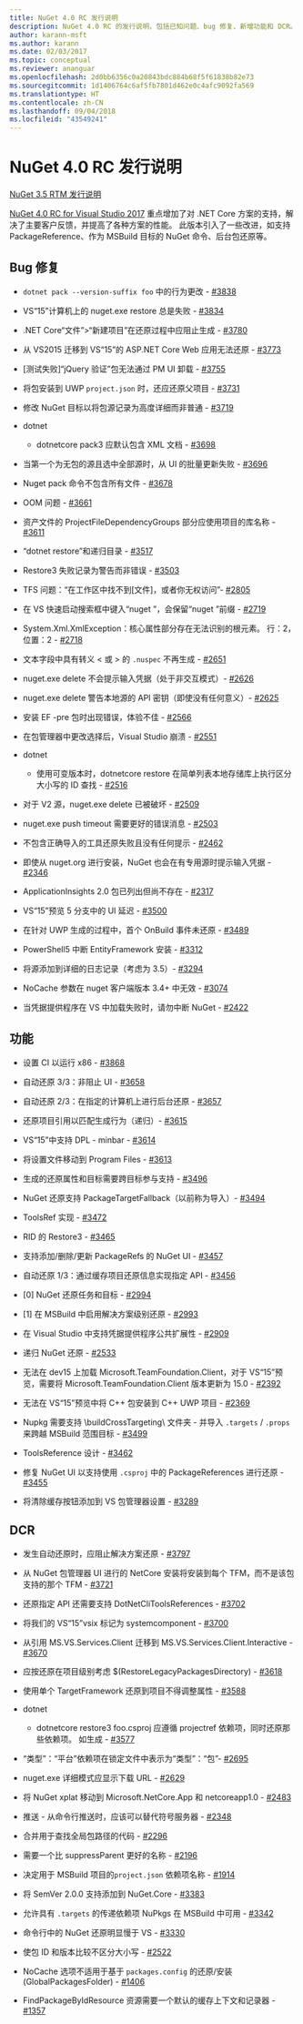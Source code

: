 ```yaml
---
title: NuGet 4.0 RC 发行说明
description: NuGet 4.0 RC 的发行说明，包括已知问题、bug 修复、新增功能和 DCR。
author: karann-msft
ms.author: karann
ms.date: 02/03/2017
ms.topic: conceptual
ms.reviewer: ananguar
ms.openlocfilehash: 2d0bb6356c0a20843bdc884b68f5f61838b82e73
ms.sourcegitcommit: 1d1406764c6af5fb7801d462e0c4afc9092fa569
ms.translationtype: HT
ms.contentlocale: zh-CN
ms.lasthandoff: 09/04/2018
ms.locfileid: "43549241"
---
```

# <a name="nuget-40-rc-release-notes"></a>NuGet 4.0 RC 发行说明

[NuGet 3.5 RTM 发行说明](../release-notes/nuget-3.5-RTM.md)

[NuGet 4.0 RC for Visual Studio 2017](http://blog.nuget.org/20161121/introducing-nuget4.0) 重点增加了对 .NET Core 方案的支持，解决了主要客户反馈，并提高了各种方案的性能。 此版本引入了一些改进，如支持 PackageReference、作为 MSBuild 目标的 NuGet 命令、后台包还原等。

## <a name="bug-fixes"></a>Bug 修复

- `dotnet pack --version-suffix foo` 中的行为更改 - [#3838](https://github.com/NuGet/Home/issues/3838)

- VS“15”计算机上的 nuget.exe restore 总是失败 - [#3834](https://github.com/NuGet/Home/issues/3834)

- .NET Core“文件”>“新建项目”在还原过程中应阻止生成 - [#3780](https://github.com/NuGet/Home/issues/3780)

- 从 VS2015 迁移到 VS“15”的 ASP.NET Core Web 应用无法还原 - [#3773](https://github.com/NuGet/Home/issues/3773)

- [测试失败]“jQuery 验证”包无法通过 PM UI 卸载 - [#3755](https://github.com/NuGet/Home/issues/3755)

- 将包安装到 UWP `project.json` 时，还应还原父项目 - [#3731](https://github.com/NuGet/Home/issues/3731)

- 修改 NuGet 目标以将包源记录为高度详细而非普通 - [#3719](https://github.com/NuGet/Home/issues/3719)

- dotnet
  - dotnetcore pack3 应默认包含 XML 文档 - [#3698](https://github.com/NuGet/Home/issues/3698)

- 当第一个为无包的源且选中全部源时，从 UI 的批量更新失败 - [#3696](https://github.com/NuGet/Home/issues/3696)

- Nuget pack 命令不包含所有文件 - [#3678](https://github.com/NuGet/Home/issues/3678)

- OOM 问题 - [#3661](https://github.com/NuGet/Home/issues/3661)

- 资产文件的 ProjectFileDependencyGroups 部分应使用项目的库名称 - [#3611](https://github.com/NuGet/Home/issues/3611)

- “dotnet restore”和递归目录 - [#3517](https://github.com/NuGet/Home/issues/3517)

- Restore3 失败记录为警告而非错误 - [#3503](https://github.com/NuGet/Home/issues/3503)

- TFS 问题：“在工作区中找不到[文件]，或者你无权访问”- [#2805](https://github.com/NuGet/Home/issues/2805)

- 在 VS 快速启动搜索框中键入“nuget <packagename>”，会保留“nuget ”前缀 - [#2719](https://github.com/NuGet/Home/issues/2719)

- System.Xml.XmlException：核心属性部分存在无法识别的根元素。 行：2，位置：2 - [#2718](https://github.com/NuGet/Home/issues/2718)

- 文本字段中具有转义 &lt; 或 &gt; 的 `.nuspec` 不再生成 - [#2651](https://github.com/NuGet/Home/issues/2651)

- nuget.exe delete 不会提示输入凭据（处于非交互模式）- [#2626](https://github.com/NuGet/Home/issues/2626)

- nuget.exe delete 警告本地源的 API 密钥（即使没有任何意义）- [#2625](https://github.com/NuGet/Home/issues/2625)

- 安装 EF -pre 包时出现错误，体验不佳 - [#2566](https://github.com/NuGet/Home/issues/2566)

- 在包管理器中更改选择后，Visual Studio 崩溃 - [#2551](https://github.com/NuGet/Home/issues/2551)

- dotnet
  - 使用可变版本时，dotnetcore restore 在简单列表本地存储库上执行区分大小写的 ID 查找 - [#2516](https://github.com/NuGet/Home/issues/2516)

- 对于 V2 源，nuget.exe delete 已被破坏 - [#2509](https://github.com/NuGet/Home/issues/2509)

- nuget.exe push timeout 需要更好的错误消息 - [#2503](https://github.com/NuGet/Home/issues/2503)

- 不包含正确导入的工具还原失败且没有任何提示 - [#2462](https://github.com/NuGet/Home/issues/2462)

- 即使从 nuget.org 进行安装，NuGet 也会在有专用源时提示输入凭据 - [#2346](https://github.com/NuGet/Home/issues/2346)

- ApplicationInsights 2.0 包已列出但尚不存在 - [#2317](https://github.com/NuGet/Home/issues/2317)

- VS“15”预览 5 分支中的 UI 延迟 - [#3500](https://github.com/NuGet/Home/issues/3500)

- 在针对 UWP 生成的过程中，首个 OnBuild 事件未还原 - [#3489](https://github.com/NuGet/Home/issues/3489)

- PowerShell5 中断 EntityFramework 安装 - [#3312](https://github.com/NuGet/Home/issues/3312)

- 将源添加到详细的日志记录（考虑为 3.5）- [#3294](https://github.com/NuGet/Home/issues/3294)

- NoCache 参数在 nuget 客户端版本 3.4+ 中无效 - [#3074](https://github.com/NuGet/Home/issues/3074)

- 当凭据提供程序在 VS 中加载失败时，请勿中断 NuGet - [#2422](https://github.com/NuGet/Home/issues/2422)

## <a name="features"></a>功能

- 设置 CI 以运行 x86 - [#3868](https://github.com/NuGet/Home/issues/3868)

- 自动还原 3/3：非阻止 UI - [#3658](https://github.com/NuGet/Home/issues/3658)

- 自动还原 2/3：在指定的计算机上进行后台还原 - [#3657](https://github.com/NuGet/Home/issues/3657)

- 还原项目引用以匹配生成行为（递归）- [#3615](https://github.com/NuGet/Home/issues/3615)

- VS“15”中支持 DPL - minbar - [#3614](https://github.com/NuGet/Home/issues/3614)

- 将设置文件移动到 Program Files - [#3613](https://github.com/NuGet/Home/issues/3613)

- 生成的还原属性和目标需要跨目标参与支持 - [#3496](https://github.com/NuGet/Home/issues/3496)

- NuGet 还原支持 PackageTargetFallback（以前称为导入）- [#3494](https://github.com/NuGet/Home/issues/3494)

- ToolsRef 实现 - [#3472](https://github.com/NuGet/Home/issues/3472)

- RID 的 Restore3 - [#3465](https://github.com/NuGet/Home/issues/3465)

- 支持添加/删除/更新 PackageRefs 的 NuGet UI - [#3457](https://github.com/NuGet/Home/issues/3457)

- 自动还原 1/3：通过缓存项目还原信息实现指定 API - [#3456](https://github.com/NuGet/Home/issues/3456)

- [0] NuGet 还原任务和目标 - [#2994](https://github.com/NuGet/Home/issues/2994)

- [1] 在 MSBuild 中启用解决方案级别还原 - [#2993](https://github.com/NuGet/Home/issues/2993)

- 在 Visual Studio 中支持凭据提供程序公共扩展性 - [#2909](https://github.com/NuGet/Home/issues/2909)

- 递归 NuGet 还原 - [#2533](https://github.com/NuGet/Home/issues/2533)

- 无法在 dev15 上加载 Microsoft.TeamFoundation.Client，对于 VS“15”预览，需要将 Microsoft.TeamFoundation.Client 版本更新为 15.0 - [#2392](https://github.com/NuGet/Home/issues/2392)

- 无法在 VS“15”预览中将 C++ 包安装到 C++ UWP 项目 - [#2369](https://github.com/NuGet/Home/issues/2369)

- Nupkg 需要支持 \buildCrossTargeting\ 文件夹 - 并导入 `.targets` / `.props` 来跨越 MSBuild 范围目标 - [#3499](https://github.com/NuGet/Home/issues/3499)

- ToolsReference 设计 - [#3462](https://github.com/NuGet/Home/issues/3462)

- 修复 NuGet UI 以支持使用 `.csproj` 中的 PackageReferences 进行还原 - [#3455](https://github.com/NuGet/Home/issues/3455)

- 将清除缓存按钮添加到 VS 包管理器设置 - [#3289](https://github.com/NuGet/Home/issues/3289)

## <a name="dcrs"></a>DCR

- 发生自动还原时，应阻止解决方案还原 - [#3797](https://github.com/NuGet/Home/issues/3797)

- 从 NuGet 包管理器 UI 进行的 NetCore 安装将安装到每个 TFM，而不是该包支持的那个 TFM - [#3721](https://github.com/NuGet/Home/issues/3721)

- 还原指定 API 还需要支持 DotNetCliToolsReferences - [#3702](https://github.com/NuGet/Home/issues/3702)

- 将我们的 VS“15”vsix 标记为 systemcomponent - [#3700](https://github.com/NuGet/Home/issues/3700)

- 从引用 MS.VS.Services.Client 迁移到 MS.VS.Services.Client.Interactive - [#3670](https://github.com/NuGet/Home/issues/3670)

- 应按还原在项目级别考虑 $(RestoreLegacyPackagesDirectory) - [#3618](https://github.com/NuGet/Home/issues/3618)

- 使用单个 TargetFramework 还原到项目不得调整属性 - [#3588](https://github.com/NuGet/Home/issues/3588)

- dotnet
  - dotnetcore restore3 foo.csproj 应遵循 projectref 依赖项，同时还原那些依赖项。 如生成 - [#3577](https://github.com/NuGet/Home/issues/3577)

- “类型”：“平台”依赖项在锁定文件中表示为“类型”：“包”- [#2695](https://github.com/NuGet/Home/issues/2695)

- nuget.exe 详细模式应显示下载 URL - [#2629](https://github.com/NuGet/Home/issues/2629)

- 将 NuGet xplat 移动到 Microsoft.NetCore.App 和 netcoreapp1.0 - [#2483](https://github.com/NuGet/Home/issues/2483)

- 推送 - 从命令行推送时，应该可以替代符号服务器 - [#2348](https://github.com/NuGet/Home/issues/2348)

- 合并用于查找全局包路径的代码 - [#2296](https://github.com/NuGet/Home/issues/2296)

- 需要一个比 suppressParent 更好的名称 - [#2196](https://github.com/NuGet/Home/issues/2196)

- 决定用于 MSBuild 项目的`project.json` 依赖项名称 - [#1914](https://github.com/NuGet/Home/issues/1914)

- 将 SemVer 2.0.0 支持添加到 NuGet.Core - [#3383](https://github.com/NuGet/Home/issues/3383)

- 允许具有 `.targets` 的传递依赖项 NuPkgs 在 MSBuild 中可用 - [#3342](https://github.com/NuGet/Home/issues/3342)

- 命令行中的 NuGet 还原明显慢于 VS - [#3330](https://github.com/NuGet/Home/issues/3330)

- 使包 ID 和版本比较不区分大小写 - [#2522](https://github.com/NuGet/Home/issues/2522)

- NoCache 选项不适用于基于 `packages.config` 的还原/安装 (GlobalPackagesFolder) - [#1406](https://github.com/NuGet/Home/issues/1406)

- FindPackageByIdResource 资源需要一个默认的缓存上下文和记录器 - [#1357](https://github.com/NuGet/Home/issues/1357)
